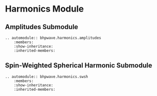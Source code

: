 # Harmonics Module

## Amplitudes Submodule

```{eval-rst}
.. automodule:: bhpwave.harmonics.amplitudes
    :members:
    :show-inheritance:
    :inherited-members:
```

## Spin-Weighted Spherical Harmonic Submodule

```{eval-rst}
.. automodule:: bhpwave.harmonics.swsh
    :members:
    :show-inheritance:
    :inherited-members:
```
